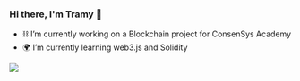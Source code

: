 ### Hi there, I'm Tramy 👋

- ⛓ I’m currently working on a Blockchain project for ConsenSys Academy
- 🌍 I’m currently learning web3.js and Solidity


![](https://komarev.com/ghpvc/?username=tramynn&color=6d8592&label=profile-views)

<!--
**tramynn/tramynn** is a ✨ _special_ ✨ repository because its `README.md` (this file) appears on your GitHub profile.

Here are some ideas to get you started:

- 🔭 I’m currently working on ...
- 🌱 I’m currently learning ...
- 👯 I’m looking to collaborate on ...
- 🤔 I’m looking for help with ...
- 💬 Ask me about ...
- 📫 How to reach me: ...
- 😄 Pronouns: ...
- ⚡ Fun fact: ...
-->
